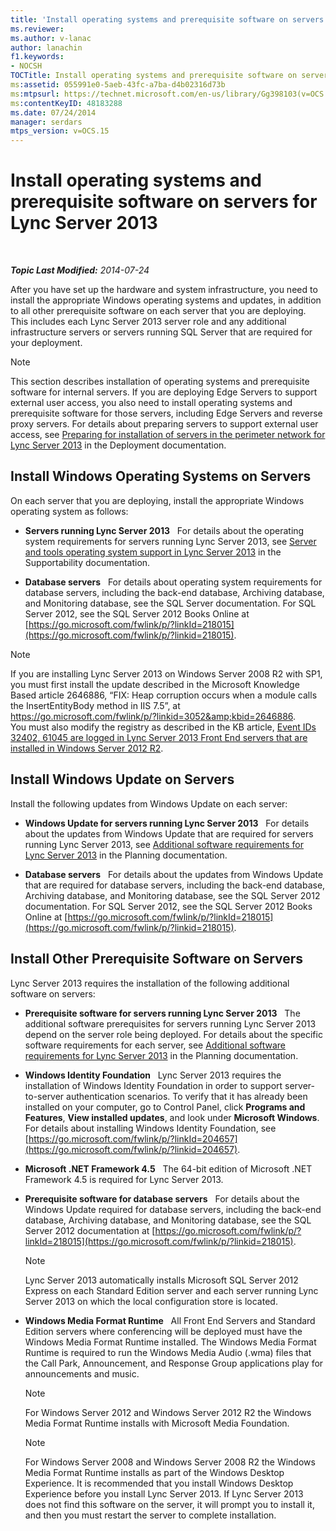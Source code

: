 ```yaml
---
title: 'Install operating systems and prerequisite software on servers'
ms.reviewer: 
ms.author: v-lanac
author: lanachin
f1.keywords:
- NOCSH
TOCTitle: Install operating systems and prerequisite software on servers
ms:assetid: 055991e0-5aeb-43fc-a7ba-d4b02316d73b
ms:mtpsurl: https://technet.microsoft.com/en-us/library/Gg398103(v=OCS.15)
ms:contentKeyID: 48183288
ms.date: 07/24/2014
manager: serdars
mtps_version: v=OCS.15
---
```


<div data-xmlns="http://www.w3.org/1999/xhtml">

<div class="topic" data-xmlns="http://www.w3.org/1999/xhtml" data-msxsl="urn:schemas-microsoft-com:xslt" data-cs="http://msdn.microsoft.com/">

<div data-asp="http://msdn2.microsoft.com/asp">

# Install operating systems and prerequisite software on servers for Lync Server 2013

</div>

<div id="mainSection">

<div id="mainBody">

<span> </span>

_**Topic Last Modified:** 2014-07-24_

After you have set up the hardware and system infrastructure, you need to install the appropriate Windows operating systems and updates, in addition to all other prerequisite software on each server that you are deploying. This includes each Lync Server 2013 server role and any additional infrastructure servers or servers running SQL Server that are required for your deployment.

<div>


> [!NOTE]
> This section describes installation of operating systems and prerequisite software for internal servers. If you are deploying Edge Servers to support external user access, you also need to install operating systems and prerequisite software for those servers, including Edge Servers and reverse proxy servers. For details about preparing servers to support external user access, see <A href="lync-server-2013-preparing-for-installation-of-servers-in-the-perimeter-network.md">Preparing for installation of servers in the perimeter network for Lync Server 2013</A> in the Deployment documentation.



</div>

<div>

## Install Windows Operating Systems on Servers

On each server that you are deploying, install the appropriate Windows operating system as follows:

  - **Servers running Lync Server 2013**   For details about the operating system requirements for servers running Lync Server 2013, see [Server and tools operating system support in Lync Server 2013](lync-server-2013-server-and-tools-operating-system-support.md) in the Supportability documentation.

  - **Database servers**   For details about operating system requirements for database servers, including the back-end database, Archiving database, and Monitoring database, see the SQL Server documentation. For SQL Server 2012, see the SQL Server 2012 Books Online at [https://go.microsoft.com/fwlink/p/?linkId=218015](https://go.microsoft.com/fwlink/p/?linkid=218015).

<div>


> [!NOTE]
> If you are installing Lync Server 2013 on Windows Server&nbsp;2008&nbsp;R2 with SP1, you must first install the update described in the Microsoft Knowledge Based article 2646886, “FIX: Heap corruption occurs when a module calls the InsertEntityBody method in IIS 7.5”, at <A class=uri href="https://go.microsoft.com/fwlink/p/?linkid=3052%26kbid=2646886">https://go.microsoft.com/fwlink/p/?linkid=3052&amp;kbid=2646886</A>.<BR>You must also modify the registry as described in the KB article, <A href="https://go.microsoft.com/fwlink/p/?linkid=506893">Event IDs 32402, 61045 are logged in Lync Server 2013 Front End servers that are installed in Windows Server 2012 R2</A>.



</div>

</div>

<div>

## Install Windows Update on Servers

Install the following updates from Windows Update on each server:

  - **Windows Update for servers running Lync Server 2013**   For details about the updates from Windows Update that are required for servers running Lync Server 2013, see [Additional software requirements for Lync Server 2013](lync-server-2013-additional-software-requirements.md) in the Planning documentation.

  - **Database servers**   For details about the updates from Windows Update that are required for database servers, including the back-end database, Archiving database, and Monitoring database, see the SQL Server 2012 documentation. For SQL Server 2012, see the SQL Server 2012 Books Online at [https://go.microsoft.com/fwlink/p/?linkId=218015](https://go.microsoft.com/fwlink/p/?linkid=218015).

</div>

<div>

## Install Other Prerequisite Software on Servers

Lync Server 2013 requires the installation of the following additional software on servers:

  - **Prerequisite software for servers running Lync Server 2013**   The additional software prerequisites for servers running Lync Server 2013 depend on the server role being deployed. For details about the specific software requirements for each server, see [Additional software requirements for Lync Server 2013](lync-server-2013-additional-software-requirements.md) in the Planning documentation.

  - **Windows Identity Foundation**   Lync Server 2013 requires the installation of Windows Identity Foundation in order to support server-to-server authentication scenarios. To verify that it has already been installed on your computer, go to Control Panel, click **Programs and Features**, **View installed updates**, and look under **Microsoft Windows**. For details about installing Windows Identity Foundation, see [https://go.microsoft.com/fwlink/p/?linkId=204657](https://go.microsoft.com/fwlink/p/?linkid=204657).

  - **Microsoft .NET Framework 4.5**   The 64-bit edition of Microsoft .NET Framework 4.5 is required for Lync Server 2013.

  - **Prerequisite software for database servers**   For details about the Windows Update required for database servers, including the back-end database, Archiving database, and Monitoring database, see the SQL Server 2012 documentation at [https://go.microsoft.com/fwlink/p/?linkId=218015](https://go.microsoft.com/fwlink/p/?linkid=218015).
    
    <div>
    

    > [!NOTE]
    > Lync Server 2013 automatically installs Microsoft SQL Server 2012 Express on each Standard Edition server and each server running Lync Server 2013 on which the local configuration store is located.

    
    </div>

  - **Windows Media Format Runtime**   All Front End Servers and Standard Edition servers where conferencing will be deployed must have the Windows Media Format Runtime installed. The Windows Media Format Runtime is required to run the Windows Media Audio (.wma) files that the Call Park, Announcement, and Response Group applications play for announcements and music.
    
    <div>
    

    > [!NOTE]
    > For Windows Server 2012 and Windows Server 2012 R2 the Windows Media Format Runtime installs with Microsoft Media Foundation.

    
    </div>
    
    <div>
    

    > [!NOTE]
    > For Windows Server&nbsp;2008 and Windows Server&nbsp;2008&nbsp;R2 the Windows Media Format Runtime installs as part of the Windows Desktop Experience. It is recommended that you install Windows Desktop Experience before you install Lync Server 2013. If Lync Server 2013 does not find this software on the server, it will prompt you to install it, and then you must restart the server to complete installation.

    
    </div>

</div>

</div>

<span> </span>

</div>

</div>

</div>

